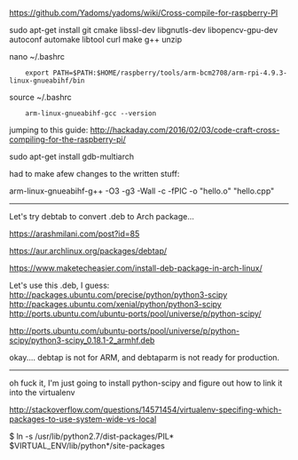 https://github.com/Yadoms/yadoms/wiki/Cross-compile-for-raspberry-PI

sudo apt-get install git cmake libssl-dev libgnutls-dev libopencv-gpu-dev autoconf automake libtool curl make g++ unzip

nano ~/.bashrc

        export PATH=$PATH:$HOME/raspberry/tools/arm-bcm2708/arm-rpi-4.9.3-linux-gnueabihf/bin

source ~/.bashrc

        arm-linux-gnueabihf-gcc --version

jumping to this guide:
http://hackaday.com/2016/02/03/code-craft-cross-compiling-for-the-raspberry-pi/

sudo apt-get install gdb-multiarch

had to make afew changes to the written stuff:

arm-linux-gnueabihf-g++ -O3 -g3 -Wall -c -fPIC -o "hello.o" "hello.cpp"


----

Let's try debtab to convert .deb to Arch package...

https://arashmilani.com/post?id=85

https://aur.archlinux.org/packages/debtap/

https://www.maketecheasier.com/install-deb-package-in-arch-linux/


Let's use this .deb, I guess:
http://packages.ubuntu.com/precise/python/python3-scipy
http://packages.ubuntu.com/xenial/python/python3-scipy
http://ports.ubuntu.com/ubuntu-ports/pool/universe/p/python-scipy/

http://ports.ubuntu.com/ubuntu-ports/pool/universe/p/python-scipy/python3-scipy_0.18.1-2_armhf.deb

okay.... debtap is not for ARM, and debtaparm is not ready for production.

----

oh fuck it, I'm just going to install python-scipy and figure out how to link it into the virtualenv

http://stackoverflow.com/questions/14571454/virtualenv-specifing-which-packages-to-use-system-wide-vs-local

$ ln -s /usr/lib/python2.7/dist-packages/PIL* $VIRTUAL_ENV/lib/python*/site-packages

